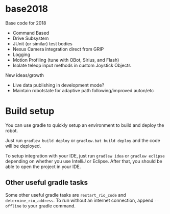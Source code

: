 # base2018
Base code for 2018

* Command Based
* Drive Subsystem
* JUnit (or similar) test bodies
* Nexus Camera integration direct from GRIP
* Logging
* Motion Profiling (tune with OBot, Sirius, and Flash)
* Isolate teleop input methods in custom Joystick Objects

New ideas/growth
* Live data publishing in development mode?
* Maintain robotstate for adaptive path following/improved auton/etc

# Build setup

You can use gradle to quickly setup an environment to build and deploy the robot.

Just run `gradlew build deploy` or `gradlew.bat build deploy` and the code will be deployed.

To setup integration with your IDE, just run `gradlew idea` or `gradlew eclipse` depending on whether you use IntelliJ or Eclipse.
After that, you should be able to open the project in your IDE.

## Other useful gradle tasks

Some other useful gradle tasks are `restart_rio_code` and `determine_rio_address`.
To run without an internet connection, append `--offline` to your gradle command.